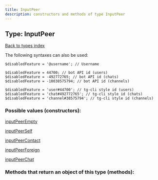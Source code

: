 ```yaml
---
title: InputPeer
description: constructors and methods of type InputPeer
---
```

## Type: InputPeer  
[Back to types index](index.md)



The following syntaxes can also be used:

```
$disabledFeature = '@username'; // Username

$disabledFeature = 44700; // bot API id (users)
$disabledFeature = -492772765; // bot API id (chats)
$disabledFeature = -10038575794; // bot API id (channels)

$disabledFeature = 'user#44700'; // tg-cli style id (users)
$disabledFeature = 'chat#492772765'; // tg-cli style id (chats)
$disabledFeature = 'channel#38575794'; // tg-cli style id (channels)
```


### Possible values (constructors):

[inputPeerEmpty](../constructors/inputPeerEmpty.md)  

[inputPeerSelf](../constructors/inputPeerSelf.md)  

[inputPeerContact](../constructors/inputPeerContact.md)  

[inputPeerForeign](../constructors/inputPeerForeign.md)  

[inputPeerChat](../constructors/inputPeerChat.md)  



### Methods that return an object of this type (methods):



